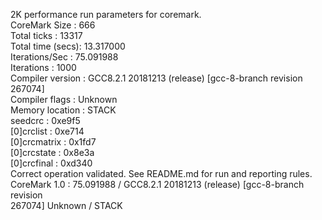 2K performance run parameters for coremark.</br>
CoreMark Size    : 666</br>
Total ticks      : 13317</br>
Total time (secs): 13.317000</br>
Iterations/Sec   : 75.091988</br>
Iterations       : 1000</br>
Compiler version : GCC8.2.1 20181213 (release) [gcc-8-branch revision 267074]</br>
Compiler flags   : Unknown</br>
Memory location  : STACK</br>
seedcrc          : 0xe9f5</br>
[0]crclist       : 0xe714</br>
[0]crcmatrix     : 0x1fd7</br>
[0]crcstate      : 0x8e3a</br>
[0]crcfinal      : 0xd340</br>
Correct operation validated. See README.md for run and reporting rules.</br>
CoreMark 1.0 : 75.091988 / GCC8.2.1 20181213 (release) [gcc-8-branch revision</br> 267074] Unknown / STACK</br>

